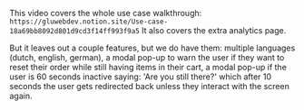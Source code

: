 This video covers the whole use case walkthrough: `https://gluwebdev.notion.site/Use-case-18a69bb8092d801d9cd3f14ff993f9a5`
It also covers the extra analytics page.

But it leaves out a couple features, but we do have them: 
    multiple languages (dutch, english, german),
    a modal pop-up to warn the user if they want to reset their order while still having items in their cart,
    a modal pop-up if the user is 60 seconds inactive saying: 'Are you still there?' which after 10 seconds the user gets redirected back unless they interact with the screen again.